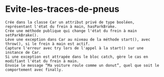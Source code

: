 # Evite-les-traces-de-pneus


    Crée dans la classe Car un attribut privé de type booléen, représentant l'état du frein à main, hasParkBrake.
    Crée une méthode publique qui change l'état du frein à main setParkBrake().
    Lève une exception dans Car au niveau de la méthode start(), avec throw(), si le frein à main est actif.
    Capture l'erreur avec try lors de l'appel à la start() sur une instance de Car.
    Si une exception est attrapée dans le bloc catch, gère le cas en modifiant l'état du frein à main.
    Envoie le message “Ma voiture roule comme un donut”, quel que soit le comportement avec finally.
